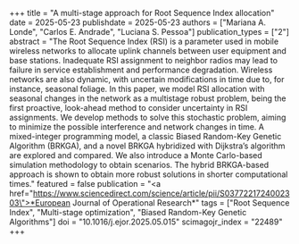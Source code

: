 +++
title = "A multi-stage approach for Root Sequence Index allocation"
date = 2025-05-23
publishdate = 2025-05-23
authors = ["Mariana A. Londe", "Carlos E. Andrade", "Luciana S. Pessoa"]
publication_types = ["2"]
abstract = "The Root Sequence Index (RSI) is a parameter used in mobile wireless networks to allocate uplink channels between user equipment and base stations. Inadequate RSI assignment to neighbor radios may lead to failure in service establishment and performance degradation. Wireless networks are also dynamic, with uncertain modifications in time due to, for instance, seasonal foliage. In this paper, we model RSI allocation with seasonal changes in the network as a multistage robust problem, being the first proactive, look-ahead method to consider uncertainty in RSI assignments. We develop methods to solve this stochastic problem, aiming to minimize the possible interference and network changes in time. A mixed-integer programming model, a classic Biased Random-Key Genetic Algorithm (BRKGA), and a novel BRKGA hybridized with Dijkstra’s algorithm are explored and compared. We also introduce a Monte Carlo-based simulation methodology to obtain scenarios. The hybrid BRKGA-based approach is shown to obtain more robust solutions in shorter computational times."
featured = false
publication = "<a href=\"https://www.sciencedirect.com/science/article/pii/S0377221724002303\">*European Journal of Operational Research*</a>"
tags = ["Root Sequence Index", "Multi-stage optimization", "Biased Random-Key Genetic Algorithms"]
doi = "10.1016/j.ejor.2025.05.015"
scimagojr_index = "22489"
+++

